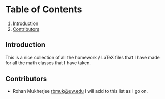 # Table of Contents
1. [Introduction](#introduction)
2. [Contributors](#contributors)

## Introduction <a name="introduction"></a>

This is a nice collection of all the homework / LaTeX files that I have made for all the math classes that I have taken. 

## Contributors <a name="contributors"></a>
- Rohan Mukherjee <rbmuk@uw.edu>
I will add to this list as I go on.
